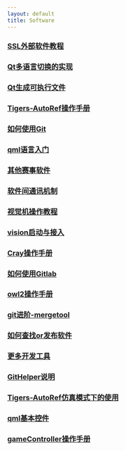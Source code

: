 ```yaml
---
layout: default 
title: Software
---
```

### [SSL外部软件教程](SSL外部软件教程.md)
### [Qt多语言切换的实现](Qt多语言切换的实现.md)
### [Qt生成可执行文件](Qt生成可执行文件.md)
### [Tigers-AutoRef操作手册](Tigers-AutoRef操作手册.md)
### [如何使用Git](如何使用Git.md)
### [qml语言入门](qml语言入门.md)
### [其他赛事软件](其他赛事软件.md)
### [软件间通讯机制](软件间通讯机制.md)
### [视觉机操作教程](视觉机操作教程.md)
### [vision启动与接入](vision启动与接入.md)
### [Cray操作手册](Cray操作手册.md)
### [如何使用Gitlab](如何使用Gitlab.md)
### [owl2操作手册](owl2操作手册.md)
### [git进阶-mergetool](git进阶-mergetool.md)
### [如何查找or发布软件](如何查找or发布软件.md)
### [更多开发工具](更多开发工具.md)
### [GitHelper说明](GitHelper说明.md)
### [Tigers-AutoRef仿真模式下的使用](Tigers-AutoRef仿真模式下的使用.md)
### [qml基本控件](qml基本控件.md)
### [gameController操作手册](gameController操作手册.md)
